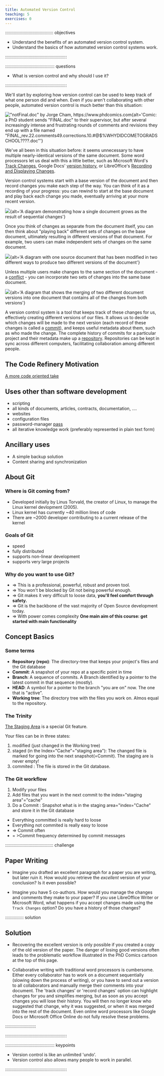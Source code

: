 ```yaml
---
title: Automated Version Control
teaching: 5
exercises: 0
---
```


::::::::::::::::::::::::::::::::::::::: objectives

- Understand the benefits of an automated version control system.
- Understand the basics of how automated version control systems work.

::::::::::::::::::::::::::::::::::::::::::::::::::

:::::::::::::::::::::::::::::::::::::::: questions

- What is version control and why should I use it?

::::::::::::::::::::::::::::::::::::::::::::::::::

We'll start by exploring how version control can be used
to keep track of what one person did and when.
Even if you aren't collaborating with other people,
automated version control is much better than this situation:

!["notFinal.doc" by Jorge Cham, <https://www.phdcomics.com>](fig/phd101212s.png){alt='Comic: a PhD student sends "FINAL.doc" to their supervisor, but after several increasingly intense and frustrating rounds of comments and revisions they end up with a file named "FINAL_rev.22.comments49.corrections.10.#@$%WHYDIDCOMETOGRADSCHOOL????.doc"'}

We've all been in this situation before: it seems unnecessary to have
multiple nearly-identical versions of the same document. Some word
processors let us deal with this a little better, such as Microsoft
Word's
[Track Changes](https://support.office.com/en-us/article/Track-changes-in-Word-197ba630-0f5f-4a8e-9a77-3712475e806a),
Google Docs' [version history](https://support.google.com/docs/answer/190843?hl=en), or
LibreOffice's [Recording and Displaying Changes](https://help.libreoffice.org/Common/Recording_and_Displaying_Changes).

Version control systems start with a base version of the document and
then record changes you make each step of the way. You can
think of it as a recording of your progress: you can rewind to start at the base
document and play back each change you made, eventually arriving at your
more recent version.

![](fig/play-changes.svg){alt='A diagram demonstrating how a single document grows as the result of sequential changes'}

Once you think of changes as separate from the document itself, you
can then think about "playing back" different sets of changes on the base document, ultimately
resulting in different versions of that document. For example, two users can make independent
sets of changes on the same document.

![](fig/versions.svg){alt='A diagram with one source document that has been modified in two different ways to produce two different versions of the document'}

Unless multiple users make changes to the same section of the document - a 
[conflict](../learners/reference.md#conflict) - you can
incorporate two sets of changes into the same base document.

![](fig/merge.svg){alt='A diagram that shows the merging of two different document versions into one document that contains all of the changes from both versions'}

A version control system is a tool that keeps track of these changes for us,
effectively creating different versions of our files. It allows us to decide
which changes will be made to the next version (each record of these changes is
called a [commit](../learners/reference.md#commit)), and keeps useful metadata
about them, such as who made the change. The complete history of commits for a 
particular project and their metadata make up a [repository](../learners/reference.md#repository).
Repositories can be kept in sync across different computers, facilitating
collaboration among different people.


## The Code Refinery Motivation

[A more code oriented take](https://coderefinery.github.io/git-intro/motivation/#)

## Uses other than software development

+ scripting
+ all kinds of documents, articles, contracts, documentation, ....
+ websites
+ configuration files
+ password-manager [pass](https://www.passwordstore.org/)
+ all iterative knowledge work (preferably represented in plain text form)

## Ancillary uses

+ A simple backup solution
+ Content sharing and synchronization

## About Git

### Where is Git coming from?
  + Developed initially by Linus Torvald, the creator of Linux, to manage the Linux kernel devlopment (2005).
  + Linux kernel has currently ~40 million lines of code
  + There are ~2000 developer contributing to a current release of the kernel
  
### Goals of Git
  + speed
  + fully distributed
  + supports non-linear development
  + supports very large projects
  
### Why do you want to use Git?
  - => This is a professional, powerful, robust and proven tool.
  - => You won't be blocked by Git not being powerful enough.
  - => Git makes it very difficult to loose data, **you'll feel comfort through safety.**
  - => Git is the backbone of the vast majority of Open Source development today.
  - => With power comes complexity
    **One main aim of this course: get started with main functionality**

## Concept Basics

### Some terms

- **Repository (repo)**: The directory-tree that keeps your project's files and the Git database
- **Commit**: A snapshot of your repo at a specific point in time
- **Branch**: A sequence of commits. A Branch identified by a pointer to the latest commit in that sequence (mostly).
- **HEAD**: A symbol for a pointer to the branch "you are on" now. The one that is "active".
- **Working tree**: The directory tree with the files you work on. Almos equal to the repository.


### The Trinity

[The Staging Area](https://git-scm.com/about/staging-area) is a special Git feature.

Your files can be in three states:

1. modified (just changed in the Working tree)
2. staged (in the Index="Cache"="staging area"): The changed file is marked for going into the next snapshot(=Commit). The staging are is never empty!
3. commited : The file is stored in the Git database.

### The Git workflow

1. Modify your files
2. Add files that you want in the next commit to the index="staging area"="cache"
3. Do a Commit : Snapshot what is in the staging area="index="Cache" and store it in the Git database


- Everything committed is really hard to loose
- Everything not commited is really easy to loose
- => Commit often
- = >Commit frequency determined by commit messages


:::::::::::::::::::::::::::::::::::::::  challenge

## Paper Writing

- Imagine you drafted an excellent paragraph for a paper you are writing, but later ruin
  it. How would you retrieve the *excellent* version of your conclusion? Is it even possible?

- Imagine you have 5 co-authors. How would you manage the changes and comments
  they make to your paper?  If you use LibreOffice Writer or Microsoft Word, what happens if
  you accept changes made using the `Track Changes` option? Do you have a
  history of those changes?

:::::::::::::::  solution

## Solution

- Recovering the excellent version is only possible if you created a copy
  of the old version of the paper. The danger of losing good versions
  often leads to the problematic workflow illustrated in the PhD Comics
  cartoon at the top of this page.

- Collaborative writing with traditional word processors is cumbersome.
  Either every collaborator has to work on a document sequentially
  (slowing down the process of writing), or you have to send out a
  version to all collaborators and manually merge their comments into
  your document. The 'track changes' or 'record changes' option can
  highlight changes for you and simplifies merging, but as soon as you
  accept changes you will lose their history. You will then no longer
  know who suggested that change, why it was suggested, or when it was
  merged into the rest of the document. Even online word processors like
  Google Docs or Microsoft Office Online do not fully resolve these
  problems.
  
  

:::::::::::::::::::::::::

::::::::::::::::::::::::::::::::::::::::::::::::::

:::::::::::::::::::::::::::::::::::::::: keypoints

- Version control is like an unlimited 'undo'.
- Version control also allows many people to work in parallel.

::::::::::::::::::::::::::::::::::::::::::::::::::
